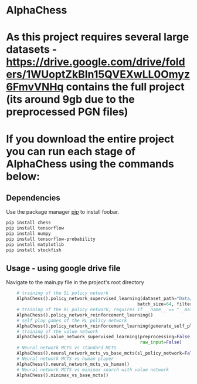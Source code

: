 # AlphaChess

# As this project requires several large datasets - https://drive.google.com/drive/folders/1WUoptZkBIn15QVEXwLL0Omyz6FmvVNHq contains the full project (its around 9gb due to the preprocessed PGN files)
# If you download the entire project you can run each stage of AlphaChess using the commands below:

## Dependencies

Use the package manager [pip](https://pip.pypa.io/en/stable/) to install foobar.

```bash
pip install chess
pip install tensorflow
pip install numpy
pip install tensorflow-probability
pip install matplotlib
pip install stockfish
```
## Usage - using google drive file

Navigate to the main.py file in the project's root directory

```python
    # training of the SL policy network
    AlphaChess().policy_network_supervised_learning(dataset_path="Data/human_chess_moves.pgn", preprocessing=False,
                                                  batch_size=64, filters=256, epochs=15)
    # training of the RL policy network, requires if __name__ == "__main__": guard, due to multiprocessing
    AlphaChess().policy_network_reinforcement_learning()
    # self play games of the RL policy network
    AlphaChess().policy_network_reinforcement_learning(generate_self_play_games=True, num_self_play_games=16)
    # training of the value network
    AlphaChess().value_network_supervised_learning(preprocessing=False, batch_size=64, filters=256, epochs=15,
                                                   raw_input=False)
    # Neural network MCTS vs standard MCTS
    AlphaChess().neural_network_mcts_vs_base_mcts(sl_policy_network=False, no_policy_network=False, no_value_network=False)
    # Neural network MCTS vs human player
    AlphaChess().neural_network_mcts_vs_human()
    # Neural network MCTS vs minimax search with value network
    AlphaChess().minimax_vs_base_mcts()

```






